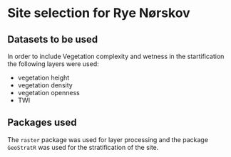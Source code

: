 Site selection for Rye Nørskov
================

## Datasets to be used

In order to include Vegetation complexity and wetness in the
startification the following layers were used:

-   vegetation height
-   vegetation density
-   vegetation openness
-   TWI

## Packages used

The `raster` package was used for layer processing and the package
`GeoStratR` was used for the stratification of the site.
